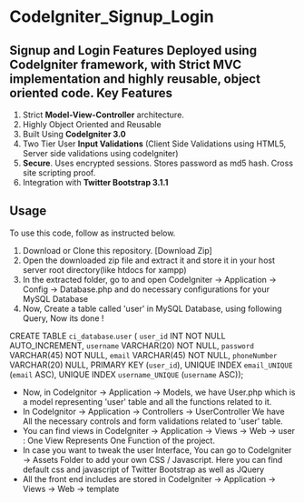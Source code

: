CodeIgniter_Signup_Login
========================
Signup and Login Features Deployed using CodeIgniter framework, with Strict MVC implementation and highly reusable, object oriented code.
Key Features
-------------
1. Strict <b>Model-View-Controller</b> architecture.
2. Highly Object Oriented and Reusable 
3. Built Using <b>CodeIgniter 3.0</b>
4. Two Tier User <b>Input Validations</b> (Client Side Validations using HTML5, Server side validations using codeIgniter)
5. <b>Secure</b>. Uses encrypted sessions. Stores password as md5 hash. Cross site scripting proof. 
6. Integration with <b>Twitter Bootstrap 3.1.1</b>

Usage
-------------
To use this code, follow as instructed below.

1. Download or Clone this repository. [Download Zip]
2. Open the downloaded zip file and extract it and store it in your host server root directory(like htdocs for xampp)
3. In the extracted folder, go to and open CodeIgniter -> Application -> Config -> Database.php
  and do necessary configurations for your MySQL Database
4. Now, Create a table called 'user' in MySQL Database, using following Query, Now its done !
  
CREATE TABLE `ci_database`.`user` (
  `user_id` INT NOT NULL AUTO_INCREMENT,
  `username` VARCHAR(20) NOT NULL,
  `password` VARCHAR(45) NOT NULL,
  `email` VARCHAR(45) NOT NULL,
  `phoneNumber` VARCHAR(20) NULL,
  PRIMARY KEY (`user_id`),
  UNIQUE INDEX `email_UNIQUE` (`email` ASC),
  UNIQUE INDEX `username_UNIQUE` (`username` ASC));

* Now, in CodeIgnitor -> Application -> Models, we have User.php which is a model representing 'user' table and all the functions related to it.
* In CodeIgnitor -> Application -> Controllers -> UserController We have All the necessary controls and form validations related to 'user' table.
* You can find views in CodeIgniter -> Application -> Views -> Web -> user : One View Represents One Function of the project.
* In case you want to tweak the user Interface, You can go to CodeIgniter -> Assets Folder to add your own CSS / Javascript. Here you can find default css and javascript of Twitter Bootstrap as well as JQuery
* All the front end includes are stored in CodeIgniter -> Application -> Views -> Web -> template

